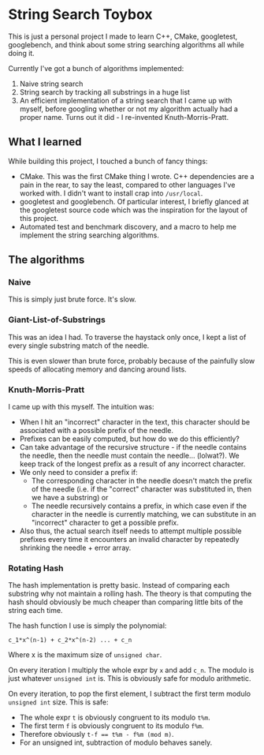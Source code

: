 # String Search Toybox

This is just a personal project I made to learn C++, CMake, googletest,
googlebench, and think about some string searching algorithms all while doing it.

Currently I've got a bunch of algorithms implemented:

1. Naive string search
2. String search by tracking all substrings in a huge list
3. An efficient implementation of a string search that I came up with myself,
   before googling whether or not my algorithm actually had a proper name.
   Turns out it did - I re-invented Knuth-Morris-Pratt.
   
## What I learned

While building this project, I touched a bunch of fancy things:

- CMake. This was the first CMake thing I wrote. C++ dependencies are a pain in
  the rear, to say the least, compared to other languages I've worked with.
  I didn't want to install crap into `/usr/local`.
- googletest and googlebench. Of particular interest, I briefly glanced at
  the googletest source code which was the inspiration for the layout of this
  project.
- Automated test and benchmark discovery, and a macro to help me implement the
  string searching algorithms.

## The algorithms

### Naive

This is simply just brute force. It's slow.

### Giant-List-of-Substrings

This was an idea I had. To traverse the haystack only once, I kept a list of
every single substring match of the needle.

This is even slower than brute force, probably because of the painfully slow
speeds of allocating memory and dancing around lists.

### Knuth-Morris-Pratt

I came up with this myself. The intuition was:

- When I hit an "incorrect" character in the text, this character should be
  associated with a possible prefix of the needle.
- Prefixes can be easily computed, but how do we do this efficiently?
- Can take advantage of the recursive structure - if the needle contains the
  needle, then the needle must contain the needle... (lolwat?). We keep track
  of the longest prefix as a result of any incorrect character.
- We only need to consider a prefix if:
   - The corresponding character in the needle doesn't match the prefix of the
     needle (i.e. if the "correct" character was substituted in, then we have a
     substring) or
   - The needle recursively contains a prefix, in which case even if the
     character in the needle is currently matching, we can substitute in an
     "incorrect" character to get a possible prefix.
- Also thus, the actual search itself needs to attempt multiple possible
  prefixes every time it encounters an invalid character by repeatedly
  shrinking the needle + error array.
  
### Rotating Hash

The hash implementation is pretty basic. Instead of comparing each substring
why not maintain a rolling hash. The theory is that computing the hash should
obviously be much cheaper than comparing little bits of the string each time.

The hash function I use is simply the polynomial:

```
c_1*x^(n-1) + c_2*x^(n-2) ... + c_n
```

Where x is the maximum size of `unsigned char`.

On every iteration I multiply the whole expr by `x` and add `c_n`. The modulo
is just whatever `unsigned int` is. This is obviously safe for modulo arithmetic.

On every iteration, to pop the first element, I subtract the first term modulo
`unsigned int` size. This is safe:

* The whole expr `t` is obviously congruent to its modulo `t%m`.
* The first term `f` is obviously congruent to its modulo `f%m`.
* Therefore obviously `t-f == t%m - f%m (mod m)`.
* For an unsigned int, subtraction of modulo behaves sanely.

